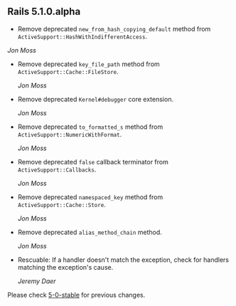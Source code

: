 ## Rails 5.1.0.alpha ##

*   Remove deprecated `new_from_hash_copying_default` method from `ActiveSupport::HashWithIndifferentAccess`.

   *Jon Moss*

*   Remove deprecated `key_file_path` method from `ActiveSupport::Cache::FileStore`.

    *Jon Moss*

*   Remove deprecated `Kernel#debugger` core extension.

    *Jon Moss*

*   Remove deprecated `to_formatted_s` method from `ActiveSupport::NumericWithFormat`.

    *Jon Moss*

*   Remove deprecated `false` callback terminator from `ActiveSupport::Callbacks`.

    *Jon Moss*

*   Remove deprecated `namespaced_key` method from `ActiveSupport::Cache::Store`.

    *Jon Moss*

*   Remove deprecated `alias_method_chain` method.

    *Jon Moss*

*   Rescuable: If a handler doesn't match the exception, check for handlers
    matching the exception's cause.

    *Jeremy Daer*

Please check [5-0-stable](https://github.com/rails/rails/blob/5-0-stable/activesupport/CHANGELOG.md) for previous changes.
